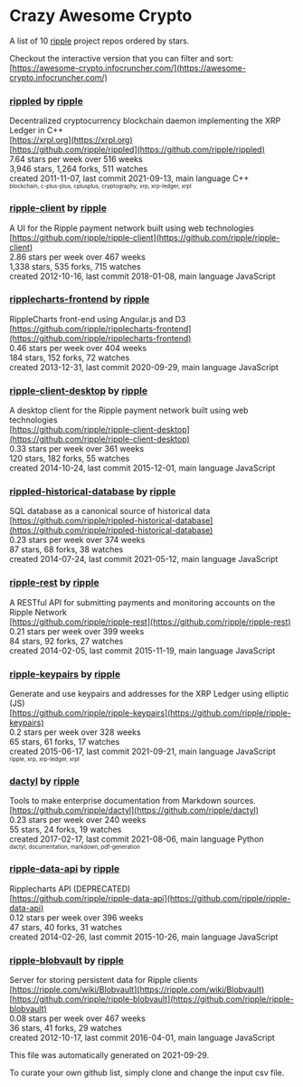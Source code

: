 # Crazy Awesome Crypto
A list of 10 [ripple](https://github.com/ripple) project repos ordered by stars.  

Checkout the interactive version that you can filter and sort: 
[https://awesome-crypto.infocruncher.com/](https://awesome-crypto.infocruncher.com/)  


### [rippled](https://github.com/ripple/rippled) by [ripple](https://github.com/ripple)  
Decentralized cryptocurrency blockchain daemon implementing the XRP Ledger in C++  
[https://xrpl.org](https://xrpl.org)  
[https://github.com/ripple/rippled](https://github.com/ripple/rippled)  
7.64 stars per week over 516 weeks  
3,946 stars, 1,264 forks, 511 watches  
created 2011-11-07, last commit 2021-09-13, main language C++  
<sub><sup>blockchain, c-plus-plus, cplusplus, cryptography, xrp, xrp-ledger, xrpl</sup></sub>


### [ripple-client](https://github.com/ripple/ripple-client) by [ripple](https://github.com/ripple)  
A UI for the Ripple payment network built using web technologies  
[https://github.com/ripple/ripple-client](https://github.com/ripple/ripple-client)  
2.86 stars per week over 467 weeks  
1,338 stars, 535 forks, 715 watches  
created 2012-10-16, last commit 2018-01-08, main language JavaScript  


### [ripplecharts-frontend](https://github.com/ripple/ripplecharts-frontend) by [ripple](https://github.com/ripple)  
RippleCharts front-end using Angular.js and D3  
[https://github.com/ripple/ripplecharts-frontend](https://github.com/ripple/ripplecharts-frontend)  
0.46 stars per week over 404 weeks  
184 stars, 152 forks, 72 watches  
created 2013-12-31, last commit 2020-09-29, main language JavaScript  


### [ripple-client-desktop](https://github.com/ripple/ripple-client-desktop) by [ripple](https://github.com/ripple)  
A desktop client for the Ripple payment network built using web technologies  
[https://github.com/ripple/ripple-client-desktop](https://github.com/ripple/ripple-client-desktop)  
0.33 stars per week over 361 weeks  
120 stars, 182 forks, 55 watches  
created 2014-10-24, last commit 2015-12-01, main language JavaScript  


### [rippled-historical-database](https://github.com/ripple/rippled-historical-database) by [ripple](https://github.com/ripple)  
 SQL database as a canonical source of historical data  
[https://github.com/ripple/rippled-historical-database](https://github.com/ripple/rippled-historical-database)  
0.23 stars per week over 374 weeks  
87 stars, 68 forks, 38 watches  
created 2014-07-24, last commit 2021-05-12, main language JavaScript  


### [ripple-rest](https://github.com/ripple/ripple-rest) by [ripple](https://github.com/ripple)  
A RESTful API for submitting payments and monitoring accounts on the Ripple Network  
[https://github.com/ripple/ripple-rest](https://github.com/ripple/ripple-rest)  
0.21 stars per week over 399 weeks  
84 stars, 92 forks, 27 watches  
created 2014-02-05, last commit 2015-11-19, main language JavaScript  


### [ripple-keypairs](https://github.com/ripple/ripple-keypairs) by [ripple](https://github.com/ripple)  
Generate and use keypairs and addresses for the XRP Ledger using elliptic (JS)  
[https://github.com/ripple/ripple-keypairs](https://github.com/ripple/ripple-keypairs)  
0.2 stars per week over 328 weeks  
65 stars, 61 forks, 17 watches  
created 2015-06-17, last commit 2021-09-21, main language JavaScript  
<sub><sup>ripple, xrp, xrp-ledger, xrpl</sup></sub>


### [dactyl](https://github.com/ripple/dactyl) by [ripple](https://github.com/ripple)  
Tools to make enterprise documentation from Markdown sources.  
[https://github.com/ripple/dactyl](https://github.com/ripple/dactyl)  
0.23 stars per week over 240 weeks  
55 stars, 24 forks, 19 watches  
created 2017-02-17, last commit 2021-08-06, main language Python  
<sub><sup>dactyl, documentation, markdown, pdf-generation</sup></sub>


### [ripple-data-api](https://github.com/ripple/ripple-data-api) by [ripple](https://github.com/ripple)  
Ripplecharts API (DEPRECATED)  
[https://github.com/ripple/ripple-data-api](https://github.com/ripple/ripple-data-api)  
0.12 stars per week over 396 weeks  
47 stars, 40 forks, 31 watches  
created 2014-02-26, last commit 2015-10-26, main language JavaScript  


### [ripple-blobvault](https://github.com/ripple/ripple-blobvault) by [ripple](https://github.com/ripple)  
Server for storing persistent data for Ripple clients  
[https://ripple.com/wiki/Blobvault](https://ripple.com/wiki/Blobvault)  
[https://github.com/ripple/ripple-blobvault](https://github.com/ripple/ripple-blobvault)  
0.08 stars per week over 467 weeks  
36 stars, 41 forks, 29 watches  
created 2012-10-17, last commit 2016-04-01, main language JavaScript  


This file was automatically generated on 2021-09-29.  

To curate your own github list, simply clone and change the input csv file.  
